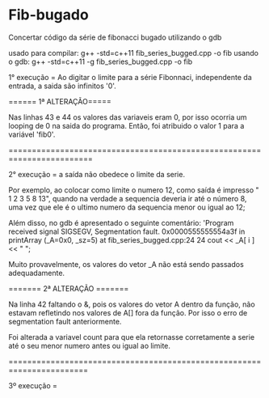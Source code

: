 # Fib-bugado
Concertar código da série de fibonacci bugado utilizando o gdb

usado para compilar: g++ -std=c++11 fib_series_bugged.cpp -o fib
usando o gdb: g++ -std=c++11 -g fib_series_bugged.cpp  -o fib

1° execução = Ao digitar o limite para a série Fibonnaci, independente da entrada, a saida são infinitos '0'.

====== 1ª ALTERAÇÃO=====

Nas linhas 43 e 44 os valores das variaveis eram 0, por isso ocorria um looping de 0 na saida do programa. Então, foi atribuido o valor 1 para a variável 'fib0'.

========================================================================

2° execução = a saída não obedece o limite da serie.

Por exemplo, ao colocar como limite o numero 12, como saída é impresso " 1 2 3 5 8 13", quando na verdade a sequencia deveria ir até o número 8, uma vez que  ele é o ultimo numero da sequencia menor ou igual ao 12;


Além disso, no gdb é apresentado o seguinte comentário: 'Program received signal SIGSEGV, Segmentation fault.
0x0000555555554a3f in printArray (_A=0x0, _sz=5) at fib_series_bugged.cpp:24
24	        cout << _A[ i ] << " "; 

Muito provavelmente, os valores do vetor _A não está sendo passados adequadamente.

======= 2ª ALTERAÇÃO =======

Na linha 42 faltando o &, pois os valores do vetor A dentro da função, não estavam refletindo nos valores de A[] fora da função. Por isso o erro de segmentation fault anteriormente.

Foi alterada a variavel count para que ela retornasse corretamente a serie até o seu menor numero antes ou igual ao limite.

=======================================================================

3º execução = 

